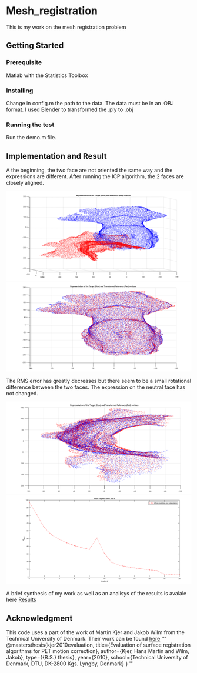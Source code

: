 # Mesh_registration

This is my work on the mesh registration problem

## Getting Started

### Prerequisite

Matlab with the Statistics Toolbox

### Installing
Change in config.m the path to the data.
The data must be in an .OBJ format.
I used Blender to transformed the .ply to .obj

### Running the test

Run the demo.m file.

## Implementation and Result

A the beginning, the two face are not oriented the same way and the expressions are different. After running the ICP algorithm, the 2 faces are closely aligned.

![Init_state](https://github.com/AlexTintin/Mesh_registration/blob/master/images/Init_state.PNG)
![Final_state](https://github.com/AlexTintin/Mesh_registration/blob/master/images/Final_state.PNG)

The RMS error has greatly decreases but there seem to be a small rotational difference between the two faces.
The expression on the neutral face has not changed.

![Final_state2](https://github.com/AlexTintin/Mesh_registration/blob/master/images/Final_state2.PNG)
![Error](https://github.com/AlexTintin/Mesh_registration/blob/master/images/Error.PNG)

A brief synthesis of my work as well as an analisys of the results is avalale here [Results](https://drive.google.com/file/d/1NRmjS41s9Bvgez30hoMaTTYAvF0UNnJ5/view?usp=sharing)

## Acknowledgment

This code uses a part of the work of Martin Kjer and Jakob Wilm from the Technical University of Denmark. Their work can be found [here](https://fr.mathworks.com/matlabcentral/fileexchange/27804-iterative-closest-point)
'''
@mastersthesis{kjer2010evaluation,
  title={Evaluation of surface registration algorithms for PET motion correction},
  author={Kjer, Hans Martin and Wilm, Jakob},
  type={{B.S.} thesis},
  year={2010},
  school={Technical University of Denmark, DTU, DK-2800 Kgs. Lyngby, Denmark}
}
'''